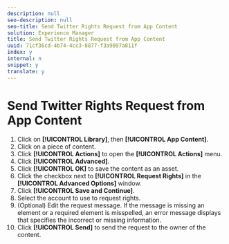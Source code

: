 ```yaml
---
description: null
seo-description: null
seo-title: Send Twitter Rights Request from App Content
solution: Experience Manager
title: Send Twitter Rights Request from App Content
uuid: 71cf36cd-4b74-4cc3-8877-f3a9097a811f
index: y
internal: n
snippet: y
translate: y
---
```


# Send Twitter Rights Request from App Content


1. Click on **[!UICONTROL  Library]**, then **[!UICONTROL  App Content]**.
1. Click on a piece of content.
1. Click **[!UICONTROL  Actions]** to open the **[!UICONTROL  Actions]** menu.
1. Click **[!UICONTROL  Advanced]**.
1. Click **[!UICONTROL  OK]** to save the content as an asset.
1. Click the checkbox next to **[!UICONTROL  Request Rights]** in the **[!UICONTROL  Advanced Options]** window.
1. Click **[!UICONTROL  Save and Continue]**.
1. Select the account to use to request rights.
1. (Optional) Edit the request message. If the message is missing an element or a required element is misspelled, an error message displays that specifies the incorrect or missing information.
1. Click **[!UICONTROL  Send]** to send the request to the owner of the content.
